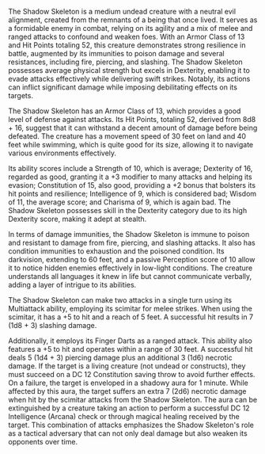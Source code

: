 The Shadow Skeleton is a medium undead creature with a neutral evil alignment, created from the remnants of a being that once lived. It serves as a formidable enemy in combat, relying on its agility and a mix of melee and ranged attacks to confound and weaken foes. With an Armor Class of 13 and Hit Points totaling 52, this creature demonstrates strong resilience in battle, augmented by its immunities to poison damage and several resistances, including fire, piercing, and slashing. The Shadow Skeleton possesses average physical strength but excels in Dexterity, enabling it to evade attacks effectively while delivering swift strikes. Notably, its actions can inflict significant damage while imposing debilitating effects on its targets.

The Shadow Skeleton has an Armor Class of 13, which provides a good level of defense against attacks. Its Hit Points, totaling 52, derived from 8d8 + 16, suggest that it can withstand a decent amount of damage before being defeated. The creature has a movement speed of 30 feet on land and 40 feet while swimming, which is quite good for its size, allowing it to navigate various environments effectively. 

Its ability scores include a Strength of 10, which is average; Dexterity of 16, regarded as good, granting it a +3 modifier to many attacks and helping its evasion; Constitution of 15, also good, providing a +2 bonus that bolsters its hit points and resilience; Intelligence of 9, which is considered bad; Wisdom of 11, the average score; and Charisma of 9, which is again bad. The Shadow Skeleton possesses skill in the Dexterity category due to its high Dexterity score, making it adept at stealth. 

In terms of damage immunities, the Shadow Skeleton is immune to poison and resistant to damage from fire, piercing, and slashing attacks. It also has condition immunities to exhaustion and the poisoned condition. Its darkvision, extending to 60 feet, and a passive Perception score of 10 allow it to notice hidden enemies effectively in low-light conditions. The creature understands all languages it knew in life but cannot communicate verbally, adding a layer of intrigue to its abilities.

The Shadow Skeleton can make two attacks in a single turn using its Multiattack ability, employing its scimitar for melee strikes. When using the scimitar, it has a +5 to hit and a reach of 5 feet. A successful hit results in 7 (1d8 + 3) slashing damage.

Additionally, it employs its Finger Darts as a ranged attack. This ability also features a +5 to hit and operates within a range of 30 feet. A successful hit deals 5 (1d4 + 3) piercing damage plus an additional 3 (1d6) necrotic damage. If the target is a living creature (not undead or constructs), they must succeed on a DC 12 Constitution saving throw to avoid further effects. On a failure, the target is enveloped in a shadowy aura for 1 minute. While affected by this aura, the target suffers an extra 7 (2d6) necrotic damage when hit by the scimitar attacks from the Shadow Skeleton. The aura can be extinguished by a creature taking an action to perform a successful DC 12 Intelligence (Arcana) check or through magical healing received by the target. This combination of attacks emphasizes the Shadow Skeleton's role as a tactical adversary that can not only deal damage but also weaken its opponents over time.